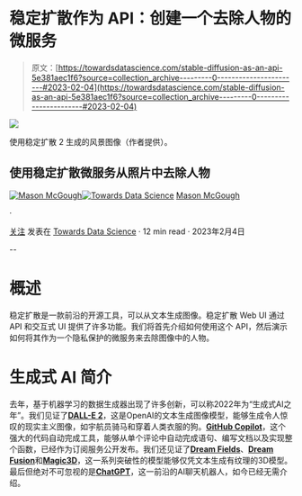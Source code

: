 # 稳定扩散作为 API：创建一个去除人物的微服务

> 原文：[https://towardsdatascience.com/stable-diffusion-as-an-api-5e381aec1f6?source=collection_archive---------0-----------------------#2023-02-04](https://towardsdatascience.com/stable-diffusion-as-an-api-5e381aec1f6?source=collection_archive---------0-----------------------#2023-02-04)

![](../Images/a964e08268efee5aaf0f29c6237487db.png)

使用稳定扩散 2 生成的风景图像（作者提供）。

## 使用稳定扩散微服务从照片中去除人物

[](https://medium.com/@masonmcgough?source=post_page-----5e381aec1f6--------------------------------)[![Mason McGough](../Images/4b465e0eef1590b1f12dea23a6f688e1.png)](https://medium.com/@masonmcgough?source=post_page-----5e381aec1f6--------------------------------)[](https://towardsdatascience.com/?source=post_page-----5e381aec1f6--------------------------------)[![Towards Data Science](../Images/a6ff2676ffcc0c7aad8aaf1d79379785.png)](https://towardsdatascience.com/?source=post_page-----5e381aec1f6--------------------------------) [Mason McGough](https://medium.com/@masonmcgough?source=post_page-----5e381aec1f6--------------------------------)

·

[关注](https://medium.com/m/signin?actionUrl=https%3A%2F%2Fmedium.com%2F_%2Fsubscribe%2Fuser%2Fb2676483d419&operation=register&redirect=https%3A%2F%2Ftowardsdatascience.com%2Fstable-diffusion-as-an-api-5e381aec1f6&user=Mason+McGough&userId=b2676483d419&source=post_page-b2676483d419----5e381aec1f6---------------------post_header-----------) 发表在 [Towards Data Science](https://towardsdatascience.com/?source=post_page-----5e381aec1f6--------------------------------) · 12 min read · 2023年2月4日 [](https://medium.com/m/signin?actionUrl=https%3A%2F%2Fmedium.com%2F_%2Fvote%2Ftowards-data-science%2F5e381aec1f6&operation=register&redirect=https%3A%2F%2Ftowardsdatascience.com%2Fstable-diffusion-as-an-api-5e381aec1f6&user=Mason+McGough&userId=b2676483d419&source=-----5e381aec1f6---------------------clap_footer-----------)

--

[](https://medium.com/m/signin?actionUrl=https%3A%2F%2Fmedium.com%2F_%2Fbookmark%2Fp%2F5e381aec1f6&operation=register&redirect=https%3A%2F%2Ftowardsdatascience.com%2Fstable-diffusion-as-an-api-5e381aec1f6&source=-----5e381aec1f6---------------------bookmark_footer-----------)

# 概述

稳定扩散是一款前沿的开源工具，可以从文本生成图像。稳定扩散 Web UI 通过 API 和交互式 UI 提供了许多功能。我们将首先介绍如何使用这个 API，然后演示如何将其作为一个隐私保护的微服务来去除图像中的人物。

# 生成式 AI 简介

去年，基于机器学习的数据生成器出现了许多创新，可以称2022年为“生成式AI之年”。我们见证了[**DALL-E 2**](https://openai.com/dall-e-2/)，这是OpenAI的文本生成图像模型，能够生成令人惊叹的现实主义图像，如宇航员骑马和穿着人类衣服的狗。[**GitHub Copilot**](https://github.blog/2022-06-21-github-copilot-is-generally-available-to-all-developers/)，这个强大的代码自动完成工具，能够从单个评论中自动完成语句、编写文档以及实现整个函数，已经作为订阅服务公开发布。我们还见证了[**Dream Fields**](https://www.ajayjain.net/dreamfields/)、[**Dream Fusion**](https://dreamfusion3d.github.io/)和[**Magic3D**](https://research.nvidia.com/labs/dir/magic3d/)，这一系列突破性的模型能够仅凭文本生成有纹理的3D模型。最后但绝对不可忽视的是[**ChatGPT**](https://openai.com/blog/chatgpt/)，这一前沿的AI聊天机器人，如今已经无需介绍。

